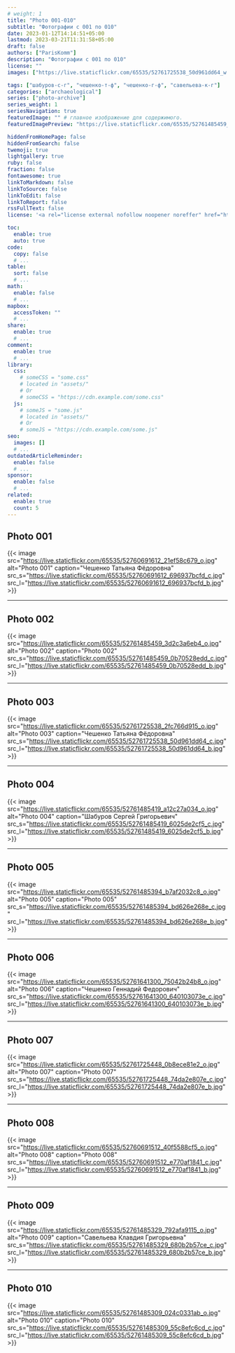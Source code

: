 ```yaml
---
# weight: 1
title: "Photo 001-010"
subtitle: "Фотографии с 001 по 010"
date: 2023-01-12T14:14:51+05:00
lastmod: 2023-03-21T11:31:58+05:00
draft: false
authors: ["ParisKomm"]
description: "Фотографии с 001 по 010"
license: ""
images: ["https://live.staticflickr.com/65535/52761725538_50d961dd64_w.jpg"] # изображения страниц для Open Graph и Twitter Cards.

tags: ["шабуров-с-г", "чешенко-т-ф", "чешенко-г-ф", "савельева-к-г"]
categories: ["archaeological"]
series: ["photo-archive"]
series_weight: 1
seriesNavigation: true
featuredImage: "" # главное изображение для содержимого.
featuredImagePreview: "https://live.staticflickr.com/65535/52761485459_adfdcf3160_h.jpg" # изображение для главной страницы.

hiddenFromHomePage: false
hiddenFromSearch: false
twemoji: true
lightgallery: true
ruby: false
fraction: false
fontawesome: true
linkToMarkdown: false
linkToSource: false
linkToEdit: false
linkToReport: false
rssFullText: false
license: '<a rel="license external nofollow noopener noreffer" href="https://creativecommons.org/licenses/by-nc-nd/4.0/" target="_blank">CC BY-NC-ND 4.0</a>'

toc:
  enable: true
  auto: true
code:
  copy: false
  # ...
table:
  sort: false
  # ...
math:
  enable: false
  # ...
mapbox:
  accessToken: ""
  # ...
share:
  enable: true
  # ...
comment:
  enable: true
  # ...
library:
  css:
    # someCSS = "some.css"
    # located in "assets/"
    # Or
    # someCSS = "https://cdn.example.com/some.css"
  js:
    # someJS = "some.js"
    # located in "assets/"
    # Or
    # someJS = "https://cdn.example.com/some.js"
seo:
  images: []
  # ...
outdatedArticleReminder:
  enable: false
  # ...
sponsor:
  enable: false
  # ...
related:
  enable: true
  count: 5
---
```


<!--more-->

## Photo 001

{{< image src="https://live.staticflickr.com/65535/52760691612_21ef58c679_o.jpg" alt="Photo 001" caption="Чешенко Татьяна Фёдоровна" src_s="https://live.staticflickr.com/65535/52760691612_696937bcfd_c.jpg" src_l="https://live.staticflickr.com/65535/52760691612_696937bcfd_b.jpg" >}}

***

## Photo 002

{{< image src="https://live.staticflickr.com/65535/52761485459_3d2c3a6eb4_o.jpg" alt="Photo 002" caption="Photo 002" src_s="https://live.staticflickr.com/65535/52761485459_0b70528edd_c.jpg" src_l="https://live.staticflickr.com/65535/52761485459_0b70528edd_b.jpg" >}}

***

## Photo 003

{{< image src="https://live.staticflickr.com/65535/52761725538_2fc766d915_o.jpg" alt="Photo 003" caption="Чешенко Татьяна Фёдоровна" src_s="https://live.staticflickr.com/65535/52761725538_50d961dd64_c.jpg" src_l="https://live.staticflickr.com/65535/52761725538_50d961dd64_b.jpg" >}}

***

## Photo 004

{{< image src="https://live.staticflickr.com/65535/52761485419_a12c27a034_o.jpg" alt="Photo 004" caption="Шабуров Сергей Григорьевич" src_s="https://live.staticflickr.com/65535/52761485419_6025de2cf5_c.jpg" src_l="https://live.staticflickr.com/65535/52761485419_6025de2cf5_b.jpg" >}}

***

## Photo 005

{{< image src="https://live.staticflickr.com/65535/52761485394_b7af2032c8_o.jpg" alt="Photo 005" caption="Photo 005" src_s="https://live.staticflickr.com/65535/52761485394_bd626e268e_c.jpg" src_l="https://live.staticflickr.com/65535/52761485394_bd626e268e_b.jpg" >}}

***

## Photo 006

{{< image src="https://live.staticflickr.com/65535/52761641300_75042b24b8_o.jpg" alt="Photo 006" caption="Чешенко Геннадий Федорович" src_s="https://live.staticflickr.com/65535/52761641300_640103073e_c.jpg" src_l="https://live.staticflickr.com/65535/52761641300_640103073e_b.jpg" >}}

***

## Photo 007

{{< image src="https://live.staticflickr.com/65535/52761725448_0b8ece81e2_o.jpg" alt="Photo 007" caption="Photo 007" src_s="https://live.staticflickr.com/65535/52761725448_74da2e807e_c.jpg" src_l="https://live.staticflickr.com/65535/52761725448_74da2e807e_b.jpg" >}}

***

## Photo 008

{{< image src="https://live.staticflickr.com/65535/52760691512_40f5588cf5_o.jpg" alt="Photo 008" caption="Photo 008" src_s="https://live.staticflickr.com/65535/52760691512_e770af1841_c.jpg" src_l="https://live.staticflickr.com/65535/52760691512_e770af1841_b.jpg" >}}

***

## Photo 009

{{< image src="https://live.staticflickr.com/65535/52761485329_792afa9115_o.jpg" alt="Photo 009" caption="Савельева Клавдия Григорьевна" src_s="https://live.staticflickr.com/65535/52761485329_680b2b57ce_c.jpg" src_l="https://live.staticflickr.com/65535/52761485329_680b2b57ce_b.jpg" >}}

***

## Photo 010

{{< image src="https://live.staticflickr.com/65535/52761485309_024c0331ab_o.jpg" alt="Photo 010" caption="Photo 010" src_s="https://live.staticflickr.com/65535/52761485309_55c8efc6cd_c.jpg" src_l="https://live.staticflickr.com/65535/52761485309_55c8efc6cd_b.jpg" >}}
